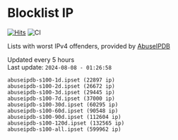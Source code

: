 # Blocklist IP

[![Hits](https://hits.seeyoufarm.com/api/count/incr/badge.svg?url=https%3A%2F%2Fgithub.com%2Fborestad%2Fblocklist-ip%2F&count_bg=%2379C83D&title_bg=%23555555&icon=&icon_color=%23E7E7E7&title=hits&edge_flat=false)](https://hits.seeyoufarm.com)  ![CI](https://img.shields.io/github/workflow/status/borestad/blocklist-ip/CI?style=flat-square)

Lists with worst IPv4 offenders, provided by [AbuseIPDB](https://www.abuseipdb.com/)

<!-- FOOTER-PLACEHOLDER -->
Updated every 5 hours<br>
Last update: `2024-08-08 - 01:26:58`
```
abuseipdb-s100-1d.ipset (22897 ip)
abuseipdb-s100-2d.ipset (26672 ip)
abuseipdb-s100-3d.ipset (29445 ip)
abuseipdb-s100-7d.ipset (37000 ip)
abuseipdb-s100-30d.ipset (60295 ip)
abuseipdb-s100-60d.ipset (90548 ip)
abuseipdb-s100-90d.ipset (112604 ip)
abuseipdb-s100-120d.ipset (132565 ip)
abuseipdb-s100-all.ipset (599962 ip)
```
